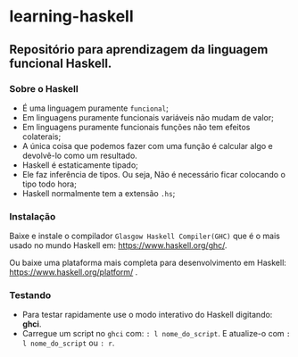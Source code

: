 # learning-haskell

## Repositório para aprendizagem da linguagem funcional Haskell.

### Sobre o Haskell

* É uma linguagem puramente `funcional`;
* Em linguagens puramente funcionais variáveis não mudam de valor;
* Em linguagens puramente funcionais funções não tem efeitos colaterais;
* A única coisa que podemos fazer com uma função é calcular algo e devolvê-lo como um resultado. 
* Haskell é estaticamente tipado;
* Ele faz inferência de tipos. Ou seja, Não é necessário ficar colocando o tipo todo hora;
* Haskell normalmente tem a extensão `.hs`;

### Instalação

Baixe e instale o compilador `Glasgow Haskell Compiler(GHC)` que é o mais usado no mundo Haskell em: https://www.haskell.org/ghc/.

Ou baixe uma plataforma mais completa para desenvolvimento em Haskell: https://www.haskell.org/platform/ .

### Testando

* Para testar rapidamente use o modo interativo do Haskell digitando: **ghci**.
* Carregue um script no `ghci` com: `: l nome_do_script`. E atualize-o com `: l nome_do_script` ou `: r`.


